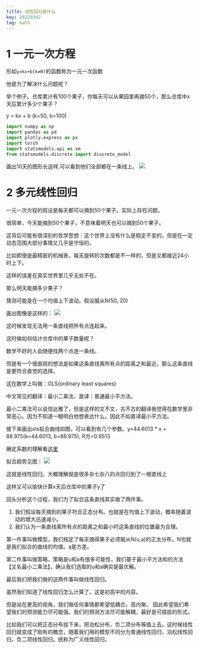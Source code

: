 ```yaml
---
title: 线性回归是什么
key: 20220302
tag: math
---
```


# 1 一元一次方程

形如`y=kx+b(k≠0)`的函数称为一元一次函数

他是为了解决什么问题呢？

举个例子。仓库累计有100个果子，你每天可以从果园里再摘50个，那么仓库中x天后累计多少个果子？

y = kx + b (k=50, b=100)
```python
import numpy as np
import pandas as pd
import plotly.express as px
import torch
import statsmodels.api as sm
from statsmodels.discrete import discrete_model
```

画出10天的图形长这样,可以看到他们全部都在一条线上。
![](https://ultimatesword.github.io/post_image/一元一次方程.png)

# 2 多元线性回归

一元一次方程的假设是每天都可以摘到50个果子。实际上存在问题。

很简单，今天能摘到50个果子，不意味着明天也可以摘到50个果子。

这背后可能有很深刻的哲学思想：这个世界上没有什么是稳定不变的，但是在一定动态范围大部分事情又几乎是守恒的。

比如即使是最精密的机械表，每天旋转的次数都是不一样的，但是又都接近24小时上下。

这样的误差在真实世界里几乎无处不在。

那么明天能摘多少果子？

猜测可能是在一个均值上下波动。假设服从N(50, 20)

画出图像是这样的：
![](https://ultimatesword.github.io/post_image/线性回归.png.png)


这时候发现无法用一条直线把所有点连起来。

这时候如何估计仓库中的果子数量呢？

数学不好的人会随便找两个点连一条线。

但是有一个很直观的想法是如果这条直线离所有点的距离之和最近，那么这条直线是更符合直觉的选择。

这在数学上叫做：OLS(ordinary least squares) 

中文常见的翻译：最小二乘法，直译：普通最小平方法。

最小二乘法可以说信达雅了，但是这样的文不文，古不古的翻译我觉得在数学里非常恶心。因为不知道一眼明白他想表达什么。因此不如直译最小平方法。

接下来画出ols拟合曲线如图，可以看到有几个参数。y=44.6013 * x + 88.975(k=44.6013, b=88.975), R方=0.9513

确定系数的理解看[这里](https://zhuanlan.zhihu.com/p/143132259)

拟合趋势见图：
![](https://ultimatesword.github.io/post_image/线性回归2.png)


这就是线性回归。大概理解就是很多杂七杂八的点回归到了一根直线上

这样又可以愉快计算x天后仓库中的果子y了

回头分析这个过程，我们为了拟合这条直线其实做了两件事。

1. 我们假设每天摘到的果子符合正态分布。也就是在均值上下波动，概率随着波动的增大迅速减小。
2. 我们认为一条直线离所有点的距离之和最小时这条直线的位置最为合理。

第一件事叫做模型，我们规定了每天摘得果子必须服从N(u,a)的正太分布，N也就是我们拟合的曲线的均值。a是方差。

第二件事叫做策略，策略是u和a有很多可能性，我们基于最小平方法和的方法【又名最小二乘法】，确认我们选取的u和a确实是最优解。

最后我们把我们做的这两件事叫做线性回归。


虽然我们知道了线性回归怎么计算了。这是初高中的内容。

但是站在更高的视角，我们做任何事情都希望低耦合，高内聚。
因此希望我们希望我们的预测能力尽可能强，我们的预测方法尽可能解耦，最好是可插拔的形式。

比如我们可以把正态分布拔下来，把泊松分布，负二项分布等插上去。这时候线性回归就变成了刚有的概念，随着我们用的模型不同分为普通线性回归，泊松线性回归，负二项线性回归。统称为广义线性回归。



